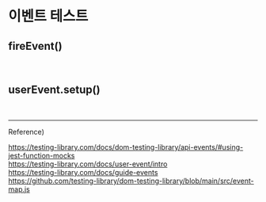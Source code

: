 # 이벤트 테스트


## fireEvent()

<br/>

## userEvent.setup()




<br/>

---

Reference)<br/>

https://testing-library.com/docs/dom-testing-library/api-events/#using-jest-function-mocks<br/>
https://testing-library.com/docs/user-event/intro<br/>
https://testing-library.com/docs/guide-events<br/>
https://github.com/testing-library/dom-testing-library/blob/main/src/event-map.js<br/>
